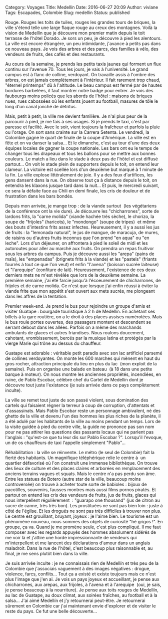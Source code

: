 Category: Voyages
Title: Medellín
Date: 2016-06-27 20:09
Author: viviane
Tags: Escapades, Colombie
Slug: medellin
Status: published

Rouge. Rouges les toits de tuiles, rouges les grandes tours de briques, la ville s'étend telle une large flaque rouge au creux des montagnes. Voilà la vision de Medellín que je découvre mon premier matin depuis le toit terrasse de l'hôtel Dorado. Je sors un peu, je découvre à pied les alentours. La ville est encore étrangère, un peu intimidante, j'avance à petits pas dans ce nouveau pays. Je vois des arbres et des parcs, des familles à vélo, des vendeurs de fruits, des cafés et des restaurants.

Au cours de la semaine, je prends les petits taxis jaunes qui forment un flux continu sur l'avenue 70. Tous les jours, je vais à l'université. Le grand campus est à flanc de colline, verdoyant. On travaille assis à l'ombre des arbres, on est jamais complètement à l'intérieur. Il fait rarement trop chaud, "éternel printemps" dû à l'altitude. Le beau campus est fermé par de hautes bordures barbelées, il faut montrer notre badge pour entrer. Je vois des faubourgs moins policés que les abords de l'hôtel : maisons de briques nues, rues cabossées où les enfants jouent au football, masures de tôle le long d'un canal jonché de détritus. 

Mais, petit à petit, la ville me devient familière. Je n'ai plus peur de la parcourir à pied, je me fais à ses usages. Si je prends le taxi, c'est par paresse et facilité. Avec le soir, vient toujours la fraîcheur et parfois la pluie ou l'orage. On sort sans crainte sur la Carrera Setenta. Le vendredi, la Colombie gagne le quart de finale de la coupe d'Amérique. La ville est en fête et on va danser la salsa... Et le dimanche, c'est au tour d'une des deux équipes locales de gagner la coupe nationale. Les bars ont eu le temps de changer tous les drapeaux et tous les ballons pour se mettre aux bonnes couleurs. Le match a lieu dans le stade à deux pas de l'hôtel et est diffusé partout... On voit le stade plein de supporters depuis le toit, on entend leur clameur. La victoire est scellée lors d'un deuxième but marqué à 1 minute de la fin. La ville explose littéralement de joie. Il y a des feux d'artifices, les gens dansent dans la rue. On observe tout ça à distance depuis le toit, on entendra les klaxons jusque tard dans la nuit... Et puis, le mercredi suivant, ce sera la défaite face au Chili en demi finale, les cris de douleur et de frustration dans les bars bondés. 

Depuis mon arrivée, je mange trop : de la viande surtout  (les végétariens de la conférence ont la vie dure). Je découvre les "chicharrones", sorte de lardons frits, la "carne molida" (viande hachée très sèche), le chorizo, la soupe de "frijoles" (haricots), le "mondongo" (soupe de tripes)  et même des bouts d'intestins frits assez infectes. Heureusement, il y a aussi les jus de fruits : la "lemonada natural", le jus de mangue, de maracuja, de mures, de raisins ou d'autres fruits inconnus que l'on prend "en aqua" ou "en leche". Lors d'un déjeuner, on affrontera à pied le soleil de midi et les autoroutes pour aller au marché aux fruits. On prendra un repas fruitivor sous les arbres du campus. Puis je découvre aussi les "arepa" (pains de maïs), les "empenadas" (brignets frits à la viande) et les "pastels" (friants fourrés à tout ce que l'on veut) et enfin "l'avena" (boisson sucrée laiteuse) et "l'arequipe" (confiture de lait). Heureusement, l'existence de ces deux derniers mets ne m'est révélée que lors de la deuxième semaine. La première semaine, j'ai été farcie jusqu'à l'écoeurement de chicharrones, de frijoles et de carne molida. Ce n'est que lorsque j'ai enfin réussi à éviter la viande frite que mon appétit s'est ouvert aux mets sucrés, me plongeant dans les affres de la tentation. 

Premier week-end. Je prend le bus pour rejoindre un groupe d'amis et visiter Guatape : bourgade touristique à 2 h de Medellín. En achetant ses billets à la gare routière, on a le droit à des places assises numérotées. Mais le bus roule portes ouvertes, des passagers montent et descendent se serrant debout dans les allées. Parfois on a même des marchands ambulants de glaces et autres friandises. Nous roulons doucement, cahotant, vrombissement, bercés par la musique latina et protégés par la vierge Marie qui trône au dessus du chauffeur. 

Guatape est adorable : véritable petit paradis avec son lac artificiel parsemé de collines verdoyantes. On monte les 600 marches qui mènent en haut du gros rocher, attraction principale du lieu en plus du lac  (mon exploit de la semaine). Puis on organise une balade en bateau  (à 18 dans une petite barque à moteur). On nous montre les anciennes propriétés, incendiées, en ruine, de Pablo Escobar, célèbre chef du Cartel de Medellín dont je découvre tout juste l'existance (je suis arrivée dans ce pays complètement inculte). 

La ville se remet tout juste de son passé violent, sous domination des cartels qui faisaient régner la terreur à coup de corruption, d'attentats et d'assassinats. Mais Pablo Escobar reste un personnage ambivalent, né des ghetto de la ville et devenu l'un des hommes les plus riches de la planète, il a été adulé par les habitants de la ville au moins pendant un temps. Lors de la visite guidée à pied du centre ville, la guide ne prononce pas son nom pour ne pas attirer les questions des passants locaux qui ne parlent pas l'anglais : "qu'est-ce que tu leur dis sur Pablo Escobar ?". Lorsqu'il l'evoque, un de os chauffeurs de taxi l'appelle simplement "Pablo"...

Réhabilitation : la ville se réinvente. Le métro (le seul de Colombie) fait la fierté des habitants. Un magnifique téléphérique relie le centre à  un quartier défavorisé où l'on construit une immense bibliothèque. On trouve des lieux de culture et des places claires et arborées en remplacement des anciens terrains vagues et squats. Mais le centre n'a pas perdu son âme. Entre les statues de Botero (autre star de la ville, beaucoup moins controversée) on trouve à acheter toute sorte de babioles : bijoux de pacotilles, souvenirs, fausses montres mais aussi films pornos piratés. Et partout on entend les cris des vendeurs de fruits, jus de fruits, glaces qui nous interpellent régulièrement  : "guarapo one thousand" (jus de citron au sucre de canne, très très bon). Les prostituées ne sont pas bien loin : juste à côté de l'église. Et les drogués ne sont pas très difficiles à trouver non plus. Le centre est grouillant, bruyant, joyeux : je l'aime bien. Le tourisme est un phénomène nouveau, nous sommes des objets de curiosité "hé grigos !". En groupe, ça va. Quand je me promène seule, c'est plus compliqué. Il me faut composer avec les regards appuyés des hommes absolument sidérés de me voir là et j'attire une horde impressionnante de vendeurs qui m'interpellent et me lancent des déclarations d'amour dans un anglais maladroit. Dans la rue de l'hôtel, c'est beaucoup plus raisonnable et, au final, je me sens plutôt bien dans la ville.

Je suis arrivée inculte : je ne connaissais rien de Medellín et très peu de la Colombie que j'associais vaguement à des images négatives : drogue, violence, farcs, conflits... Tout ça a existé et existe toujours mais ce n'est plus l'image que j'en ai. Je vois un pays joyeux et accueillant, je pense aux chicharrones, aux arepas, aux frijoles, à l'avena et à l'arequipe  (oui, je sais, je pense beaucoup à la nourriture). Je pense aux toits rouges de Medellín, au lac de Guatape, au doux climat, aux soirées fraîches, au football et à la salsa... J'ai aimé Medellín et j'y retournerai peut-être. Je retournerai sûrement en Colombie car j'ai maintenant envie d'explorer et de visiter le reste du pays. Ce fut une belle découverte...

